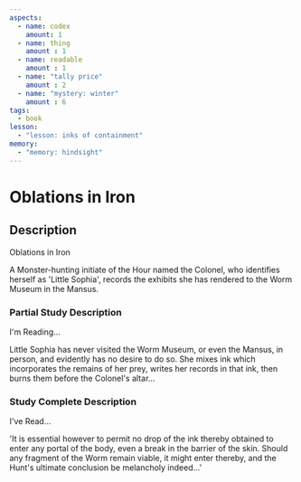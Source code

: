 ```yaml
---
aspects: 
  - name: codex
    amount: 1
  - name: thing
    amount : 1
  - name: readable
    amount : 1
  - name: "tally price"
    amount : 2
  - name: "mystery: winter"
    amount : 6
tags:
  - book
lesson:
  - "lesson: inks of containment"
memory:
  - "memory: hindsight"
---
```


# Oblations in Iron

## Description
Oblations in Iron

A Monster-hunting initiate of the Hour named the Colonel, who identifies herself as 'Little Sophia', records the exhibits she has rendered to the Worm Museum in the Mansus.
### Partial Study Description
I'm Reading...

Little Sophia has never visited the Worm Museum, or even the Mansus, in person, and evidently has no desire to do so. She mixes ink which incorporates the remains of her prey, writes her records in that ink, then burns them before the Colonel's altar…
### Study Complete Description
I've Read...

'It is essential however to permit no drop of the ink thereby obtained to enter any portal of the body, even a break in the barrier of the skin. Should any fragment of the Worm remain viable, it might enter thereby, and the Hunt's ultimate conclusion be melancholy indeed...'